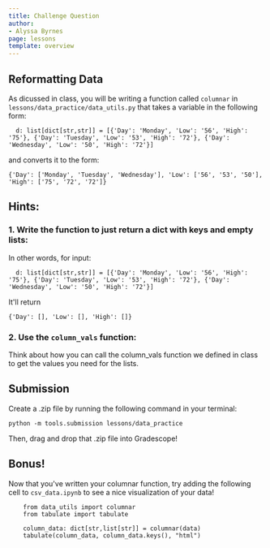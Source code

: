 ```yaml
---
title: Challenge Question 
author:
- Alyssa Byrnes
page: lessons
template: overview
---
```


## Reformatting Data

As dicussed in class, you will be writing a function called `columnar` in `lessons/data_practice/data_utils.py` that takes a variable in the following form:

```
  d: list[dict[str,str]] = [{'Day': 'Monday', 'Low': '56', 'High': '75'}, {'Day': 'Tuesday', 'Low': '53', 'High': '72'}, {'Day': 'Wednesday', 'Low': '50', 'High': '72'}]
```

and converts it to the form:

```
{'Day': ['Monday', 'Tuesday', 'Wednesday'], 'Low': ['56', '53', '50'], 'High': ['75', '72', '72']}
```

## Hints:

### 1. Write the function to just return a dict with keys and empty lists:

In other words, for input:

```
  d: list[dict[str,str]] = [{'Day': 'Monday', 'Low': '56', 'High': '75'}, {'Day': 'Tuesday', 'Low': '53', 'High': '72'}, {'Day': 'Wednesday', 'Low': '50', 'High': '72'}]
```

It'll return 

```
{'Day': [], 'Low': [], 'High': []}
```

### 2. Use the `column_vals` function:

Think about how you can call the column_vals function we defined in class to get the values you need for the lists.

## Submission

Create a .zip file by running the following command in your terminal:

```python -m tools.submission lessons/data_practice```

Then, drag and drop that .zip file into Gradescope!


## Bonus!

Now that you've written your columnar function, try adding the following cell to `csv_data.ipynb` to see a nice visualization of your data!

```
    from data_utils import columnar
    from tabulate import tabulate

    column_data: dict[str,list[str]] = columnar(data)
    tabulate(column_data, column_data.keys(), "html")
```